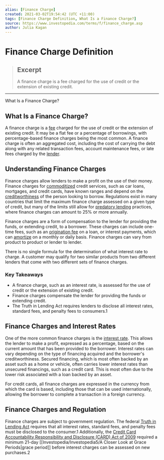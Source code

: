 ```yaml
---
alias: [Finance Charge]
created: 2021-03-02T19:54:42 (UTC +11:00)
tags: [Finance Charge Definition, What Is a Finance Charge?]
source: https://www.investopedia.com/terms/f/finance_charge.asp
author: Julia Kagan
---
```


# Finance Charge Definition

> ## Excerpt
> A finance charge is a fee charged for the use of credit or the extension of existing credit.

---

What Is a Finance Charge?
## What Is a Finance Charge?

A finance charge is a [fee](https://www.investopedia.com/terms/f/fee.asp) charged for the use of credit or the extension of existing credit. It may be a flat fee or a percentage of borrowings, with percentage-based finance charges being the most common. A finance charge is often an aggregated cost, including the cost of carrying the debt along with any related transaction fees, account maintenance fees, or late fees charged by the [lender](https://www.investopedia.com/terms/l/lender.asp).

## Understanding Finance Charges

Finance charges allow lenders to make a profit on the use of their money. Finance charges for [commoditized](https://www.investopedia.com/terms/c/commoditize.asp) credit services, such as car loans, mortgages, and credit cards, have known ranges and depend on the [creditworthiness](https://www.investopedia.com/terms/c/credit-worthiness.asp) of the person looking to borrow. Regulations exist in many countries that limit the maximum finance charge assessed on a given type of credit, but many of the limits still allow for [predatory lending](https://www.investopedia.com/terms/p/predatory_lending.asp) practices, where finance charges can amount to 25% or more annually.

Finance charges are a form of compensation to the lender for providing the funds, or extending credit, to a borrower. These charges can include one-time fees, such as an [origination fee](https://www.investopedia.com/terms/o/origination-fee.asp) on a loan, or interest payments, which can [amortize](https://www.investopedia.com/terms/a/amortization.asp) on a monthly or daily basis. Finance charges can vary from product to product or lender to lender.

There is no single formula for the determination of what interest rate to charge. A customer may qualify for two similar products from two different lenders that come with two different sets of finance charges.

### Key Takeaways

-   A finance charge, such as an interest rate, is assessed for the use of credit or the extension of existing credit.
-   Finance charges compensate the lender for providing the funds or extending credit.
-   The Truth in Lending Act requires lenders to disclose all interest rates, standard fees, and penalty fees to consumers.1

## Finance Charges and Interest Rates

One of the more common finance charges is the [interest rate](https://www.investopedia.com/terms/i/interestrate.asp). This allows the lender to make a profit, expressed as a percentage, based on the current amount that has been provided to the borrower. Interest rates can vary depending on the type of financing acquired and the borrower's creditworthiness. Secured financing, which is most often backed by an asset such as a home or vehicle, often carries lower interest rates than unsecured financings, such as a credit card. This is most often due to the lower risk associated with a loan backed by an asset.

For credit cards, all finance charges are expressed in the currency from which the card is based, including those that can be used internationally, allowing the borrower to complete a transaction in a foreign currency.

## Finance Charges and Regulation

Finance charges are subject to government regulation. The federal [Truth in Lending Act](https://www.investopedia.com/terms/t/tila.asp) requires that all interest rates, standard fees, and penalty fees must be disclosed to the consumer.1 Additionally, the [Credit Card Accountability Responsibility and Disclosure (CARD) Act of 2009](https://www.investopedia.com/terms/c/credit-card-accountability-responsibility-and-disclosure-act-of-2009.asp) required a minimum 21-day [[Investopedia/Investopedia5/A Closer Look at Grace Periods|grace period]] before interest charges can be assessed on new purchases.2
